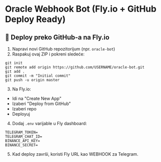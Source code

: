 
# Oracle Webhook Bot (Fly.io + GitHub Deploy Ready)

## 🚀 Deploy preko GitHub-a na Fly.io

1. Napravi novi GitHub repozitorijum (npr. `oracle-bot`)
2. Raspakuj ovaj ZIP i pokreni sledeće:

```
git init
git remote add origin https://github.com/USERNAME/oracle-bot.git
git add .
git commit -m "Initial commit"
git push -u origin master
```

3. Na Fly.io:
- Idi na "Create New App"
- Izaberi "Deploy from GitHub"
- Izaberi repo
- Deployuj

4. Dodaj `.env` varijable u Fly dashboard:
```
TELEGRAM_TOKEN=
TELEGRAM_CHAT_ID=
BINANCE_API_KEY=
BINANCE_SECRET=
```

5. Kad deploy završi, koristi Fly URL kao WEBHOOK za Telegram.
